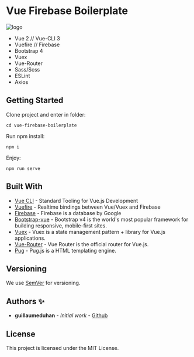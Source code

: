 # Vue Firebase Boilerplate

![logo](https://myhappyagency.com/blog/wp-content/uploads/2020/01/vfxb.png)

- Vue 2 // Vue-CLI 3
- Vuefire // Firebase
- Bootstrap 4
- Vuex
- Vue-Router
- Sass/Scss
- ESLint
- Axios

## Getting Started

Clone project and enter in folder:

```
cd vue-firebase-boilerplate
```

Run npm install:

```
npm i
```
Enjoy:

```
npm run serve
```

## Built With

* [Vue CLI](https://cli.vuejs.org/) - Standard Tooling for Vue.js Development
* [Vuefire](https://github.com/vuejs/vuefire) - Realtime bindings between Vue/Vuex and Firebase
* [Firebase](https://firebase.google.com/) - Firebase is a database by Google
* [Bootstrap-vue](https://bootstrap-vue.js.org/) - Bootstrap v4 is the world's most popular framework for building responsive, mobile-first sites.
* [Vuex](https://vuex.vuejs.org/) - Vuex is a state management pattern + library for Vue.js applications.
* [Vue-Router](https://router.vuejs.org/) - Vue Router is the official router for Vue.js.
* [Pug](https://pugjs.org/api/getting-started.html) - Pug.js is a HTML templating engine.

## Versioning

We use [SemVer](http://semver.org/) for versioning.

## Authors ✨

* **guillaumeduhan** - *Initial work* - [Github](https://github.com/guillaumeduhan)

## License

This project is licensed under the MIT License.
